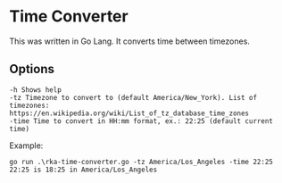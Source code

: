 # Time Converter

This was written in Go Lang. It converts time between timezones.

## Options

```
-h Shows help
-tz Timezone to convert to (default America/New_York). List of timezones: https://en.wikipedia.org/wiki/List_of_tz_database_time_zones
-time Time to convert in HH:mm format, ex.: 22:25 (default current time)
```

Example:

```
go run .\rka-time-converter.go -tz America/Los_Angeles -time 22:25
22:25 is 18:25 in America/Los_Angeles
```
